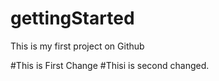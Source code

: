 # gettingStarted
This is my first project on Github

#This is First Change
#Thisi is second changed.
